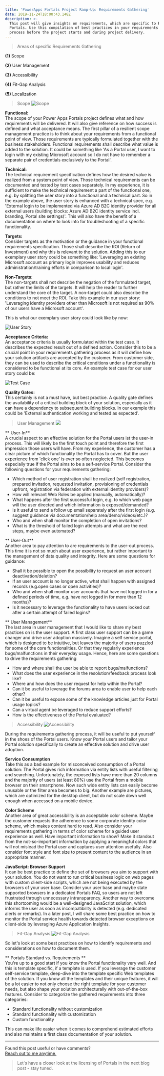 ```yaml
---
title: 'PowerApps Portals Project Ramp-Up: Requirements Gathering'
date: 2019-11-24T18:00:43.148Z
description: >-
  This post will give insights on requirements, which are specific to Power Apps
  Portals. Use this compilation of best practices in your requirements gathering
  process before the project starts and during project delivery.
---
```

> Areas of specific Requirements Gathering

**(1)** Scope

**(2)** User Management

**(3)** Accessibility

**(4)** Fit-Gap Analysis

**(5)** Localization

> Scope 
> ![Scope](/img/requirements_scope.jpg "Scope")

**Functional:**\
The scope of your Power Apps Portals project defines what and how requirements will be delivered. It will also give reference on how success is defined and what acceptance means.
The first pillar of a resilient scope management practice is to think about your requirements from a functional point of view. Those requirements are typically formulated together with the business stakeholders. Functional requirements shall describe what value is added to the solution. It could be something like 'As a Portal user, I want to login with my existing Microsoft account so I do not have to remember a separate pair of credentials exclusively to the Portal'.

**Technical:**\
The technical requirement specification defines how the desired value is realized from a system point of view. Those technical requirements can be documented and tested by test cases separately. In my experience, it is sufficient to make the technical requirement a part of the functional one, e.g. by splitting the user story into a functional and a technical part. So in the example above, the user story is enhanced with a technical spec, e.g. 'External login to be implemented via Azure AD B2C identity provider for all external users (building blocks: Azure AD B2C identity service incl. branding, Portal site settings)'. This will also have the benefit of a documentation on where to look into for troubleshooting of a specific functionality.

**Targets:**\
Consider targets as the motivation or the guidance in your functional requirements specification. Those shall describe the ROI (Return of Investment) and why this is relevant to the solution. Adding this to our exemplary user story could be something like: 'Leveraging an existing Microsoft account as primary login improves usability and reduces administration/training efforts in comparison to local login'.

**Non-Targets:**\
The non-targets shall not describe the negation of the formulated target, but rather the limits of the targets. It will help the reader to further understand the core of the target. A non-target could also describe the conditions to not meet the ROI. Take this example in our user story: 'Leveraging identity providers other than Microsoft is not required as 90% of our users have a Microsoft account'.

This is what our exemplary user story could look like by now:

![User Story](/img/requirements_userstory.jpg "User Story")

**Acceptance Criteria:** \
An acceptance criteria is usually formulated within the test case. It describes the expected result out of a defined action. Consider this to be a crucial point in your requirements gathering process as it will define how your solution artifacts are accepted by the customer. From customer side, they can be used to describe the critical conditions under a functionality is considered to be functional at its core. An example test case for our user story could be:

![Test Case](/img/requirements_testcase.jpg "Test Case")

 **Quality Gates:** \
This certainly is not a must have, but best practice. A quality gate defines the availability of a critical building block of your solution, especially as it can have a dependency to subsequent building blocks. In our example this could be 'External authentication working and tested as expected'.

> User Management
> ![](/img/requirements_user-management.jpg)

** User-In** \
A crucial aspect to an effective solution for the Portal users ist the user-in process. This will likely be the first touch point and therefore the first impression those users will have. From my experience, the customer has a clear picture of which functionality the Portal has to cover. But the user experience from 'click one' is ever so often neglected. This becomes especially true if the Portal aims to be a self-service Portal. Consider the following questions for your requirements gathering:

* Which method of user registration shall be realized (self registration, prepared invitation, requested invitation, provisioning of credentials upfront, registration via federation with external identity providers)?
* How will relevant Web Roles be applied (manually, automatically)?
* What happens after the first successful login, e.g. to which web page will the user directed and which information is exposed/demanded?
* Is it useful to send a follow up email separately after the first login (e.g. suggest guidance via documentation/help area/demo/videos/etc.)?
* Who and when shall monitor the completion of open invitations?
* What is the threshold of failed login attempts and what are the next steps, maybe even automated?

** User-Out** \
Another area to pay attention to are requirements to the user-out process. This time it is not so much about user experience, but rather important to the management of data quality and integrity.
Here are some questions for guidance:

* Shall it be possible to open the possibility to request an user account deactivation/deletion?
* If an user account is no longer active, what shall happen with assigned records (e.g.open cases or open activities)?
* Who and when shall monitor user accounts that have not logged in for a defined periods of time, e.g. have not logged in for more than 12 months)?
* Is it necessary to leverage the functionality to have users locked out after a certain attempt of failed logins?

** User Management** \
The last area in user management that I would like to share my best practices on is the user support. A first class user support can be a game changer and drive user adoption massively. Imagine a self service portal, which is designed to be intuitive, but leaves the majority of users puzzled for some of the core functionalities. Or that they regularly experience bugs/malfunctions in their everyday usage. Hence, here are some questions to drive the requirements gathering:

* How and where shall the user be able to report bugs/malfunctions? 
* What does the user experience in the resolution/feedback process look like?
* Where and how does the user request for help within the Portal?
* Can it be useful to leverage the forums area to enable user to help each other?
* Can it be useful to expose some of the knowledge articles just for Portal usage topics?
* Can a virtual agent be leveraged to reduce support efforts?
* How is the effectiveness of the Portal evaluated?

> Accessibility
> ![Accessibility](/img/requirements_accessibility.jpg "Accessibility")

During the requirements gathering process, it will be useful to put yourself in the shoes of the Portal users. Know your Portal users and tailor your Portal solution specifically to create an effective solution and drive user adoption. 

 **Service Consumption** \
Take this as a bad example for misconceived consumption of a Portal solution:
The Portal gives rich information via entity lists with useful filtering and searching. Unfortunately, the exposed  lists have more than 20 columns and the majority of users (at least 80%) use the Portal from a mobile browser on their smartphone. Now such wide entity lists can easily become unusable or the filter area becomes to big. Another example are pictures, which are optimized for the desktop client, but do not scale down well enough when accessed on a mobile device. 

 **Color Scheme** \
Another area of great accessibility is an acceptable color scheme. Maybe the customer requests the adherence to some corporate identity color scheme, which makes content hard to read. Also consider your requirements gathering in terms of color scheme for a guided user experience as well. Have important information to show? Make it standout from the not-so-important information by applying a meaningful colors that will not mislead the Portal user and captures user attention usefully. Also consider font style and font size to present content to the audience in an appropriate manner.

 **JavaScript: Browser Support** \
It can be best practice to define the set of browsers you aim to support with your solution. You do not want to run critical business logic on web pages with custom client-side scripts, which are not being executed by the browsers of your user base. Consider your user base and maybe state supported browsers in a dedicated Portals FAQ, so users are not left frustrated through unnecessary intransparency. Another way to overcome this shortcoming would be a well-designed JavaScript solution, which informs the user as soon as incompatibility is detected (e.g. dedicated alerts or remarks). In a later post, I will share some best practice on how to monitor the Portal service health towards detected browser exceptions on client-side by leveraging Azure Application Insights.

> Fit-Gap Analysis
> ![Fit-Gap Analysis](/img/requirements_fitgap.jpg "Fit-Gap Analysis")

So let's look at some best practices on how to identify requirements and considerations on how to document them. 

** Portals Standard vs. Requirements ** \
You're up to a good start if you know the Portal functionality very well. And this is template specific, if a template is used. If you leverage the customer self-service template, deep-dive into the template specific Web templates of the solution. If you know all the templates and their unique features, it will be a lot easier to not only choose the right template for your customer needs, but also shape your solution architecturally with out-of-the-box features. Consider to categorize the gathered requirements into three categories:
* Standard functionality without customization
* Standard functionality with customization
* Custom functionality

This can make life easier when it comes to comprehend estimated efforts and also maintains a first class documentation of your solution.

 - - -

Found this post useful or have comments?\
[Reach out to me anytime.](https://www.linkedin.com/in/tino-rabe-dynamics365/)

> Let's have a closer look at the licensing of Portals in the next blog post - stay tuned.
